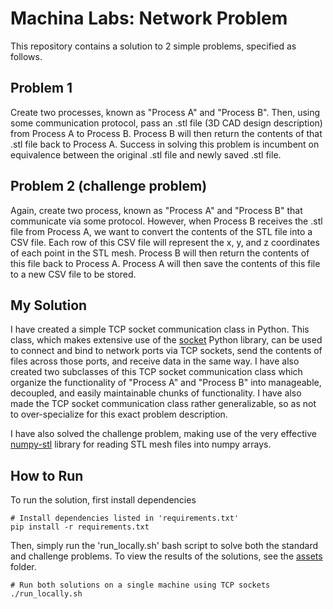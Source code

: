 # Machina Labs: Network Problem

This repository contains a solution to 2 simple problems, specified as follows.

## Problem 1
Create two processes, known as "Process A" and "Process B". Then, using some communication protocol, pass an .stl file (3D CAD design description) from Process A to Process B. Process B will then return the contents of that .stl file back to Process A. Success in solving this problem is incumbent on equivalence between the original .stl file and newly saved .stl file.

## Problem 2 (challenge problem)
Again, create two process, known as "Process A" and "Process B" that communicate via some protocol. However, when Process B receives the .stl file from Process A, we want to convert the contents of the STL file into a CSV file. Each row of this CSV file will represent the x, y, and z coordinates of each point in the STL mesh. Process B will then return the contents of this file back to Process A. Process A will then save the contents of this file to a new CSV file to be stored. 

## My Solution
I have created a simple TCP socket communication class in Python. This class, which makes extensive use of the [socket](https://docs.python.org/3/library/socket.html) Python library, can be used to connect and bind to network ports via TCP sockets, send the contents of files across those ports, and receive data in the same way. I have also created two subclasses of this TCP socket communication class which organize the functionality of "Process A" and "Process B" into manageable, decoupled, and easily maintainable chunks of functionality. I have also made the TCP socket communication class rather generalizable, so as not to over-specialize for this exact problem description.

I have also solved the challenge problem, making use of the very effective [numpy-stl](https://pypi.org/project/numpy-stl/) library for reading STL mesh files into numpy arrays.

## How to Run
To run the solution, first install dependencies
```
# Install dependencies listed in 'requirements.txt'
pip install -r requirements.txt
```

Then, simply run the 'run_locally.sh' bash script to solve both the standard and challenge problems. To view the results of the solutions, see the [assets](/assets) folder.
```
# Run both solutions on a single machine using TCP sockets
./run_locally.sh
```

